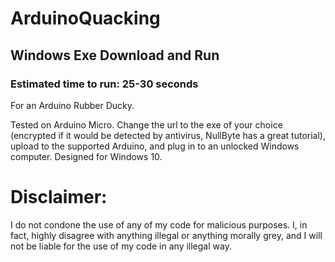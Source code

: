 # ArduinoQuacking

## Windows Exe Download and Run
### Estimated time to run: 25-30 seconds
For an Arduino Rubber Ducky. 

Tested on Arduino Micro. Change the url to the exe of your choice (encrypted if it would be detected by antivirus, NullByte has a great tutorial), upload to the supported Arduino, and plug in to an unlocked Windows computer. Designed for Windows 10.



# Disclaimer:

I do not condone the use of any of my code for malicious purposes. I, in fact, highly disagree with anything illegal or anything morally grey, and I will not be liable for the use of my code in any illegal way.
